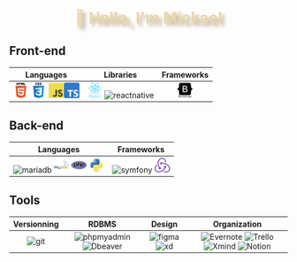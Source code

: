<h1 Align="center" style="color: #E9D6AA; filter:drop-shadow(5px 5px 3px #664B0B6e)"><b>👋 Hello, I'm Mickael</b></h1>

<h2><b>Front-end</b></h1>
<div Align="center">

Languages | Libraries | Frameworks
:-:|:-:|:-:
<img src="https://raw.githubusercontent.com/devicons/devicon/master/icons/html5/html5-original-wordmark.svg" title="html5" alt="html5" width="28" height="28"  pointer-events="none" /> <img src="https://raw.githubusercontent.com/devicons/devicon/master/icons/css3/css3-original-wordmark.svg" title="css3" alt="css3" width="28" height="28"  pointer-events="none" /> <img src="https://raw.githubusercontent.com/devicons/devicon/master/icons/javascript/javascript-original.svg" title="JavaScript" alt="javaScript" width="28" height="28"  pointer-events="none" /><img src="https://github.com/MiKL5/Typescript/raw/main/Assets/images/Typescript_logo_2020.svg" title="TypeScript" alt="TypeScript" width="28" height="28"  pointer-events="none" /> | <img src="https://raw.githubusercontent.com/devicons/devicon/master/icons/react/react-original-wordmark.svg" title="React" alt="React" width="28" height="auto"  pointer-events="none" /> <img src="https://raw.githubusercontent.com/kristerkari/react-native-svg-transformer/HEAD/images/react-native-logo.png" title="React Native" alt="reactnative" width="28" height="auto"  pointer-events="none" /> | <img src="https://raw.githubusercontent.com/devicons/devicon/master/icons/bootstrap/bootstrap-plain-wordmark.svg" title="Bootstrop" alt="bootstrap" width="28" height="auto"  pointer-events="none" />
</div>  

<h2><b>Back-end</b></h1>
<div Align="center">

Languages | Frameworks
:-:|:-:
<img src="https://www.vectorlogo.zone/logos/mariadb/mariadb-icon.svg" title="MariaDB" alt="mariadb" width="28" height="auto"  pointer-events="none" /> <img src="https://raw.githubusercontent.com/devicons/devicon/master/icons/mysql/mysql-original-wordmark.svg" title="MySQL" alt="mysql" width="28" height="auto"  pointer-events="none" > <img src="https://raw.githubusercontent.com/devicons/devicon/master/icons/php/php-original.svg" title="PHP" alt="php" width="28" height="auto"  pointer-events="none" /> <img src="https://raw.githubusercontent.com/devicons/devicon/master/icons/python/python-original.svg" title="Python" alt="python" width="28" height="auto"  pointer-events="none" /> | <img src="https://symfony.com/logos/symfony_black_03.svg" title="Symfony" alt="symfony" width="28" height="auto"  pointer-events="none" /> <img src="https://raw.githubusercontent.com/devicons/devicon/master/icons/redux/redux-original.svg" title="Redux" alt="redux" width="28" height="auto"  pointer-events="none" />
</div>  

<h2><b>Tools</b></h1>
<div Align="center">

Versionning | RDBMS| Design | Organization
:-:|:-:|:-:|:-:
<img src="https://www.vectorlogo.zone/logos/git-scm/git-scm-icon.svg" title="Git" alt="git" width="28" height="auto"  pointer-events="none" /> | <img src="https://upload.wikimedia.org/wikipedia/commons/4/4f/PhpMyAdmin_logo.svg" title="PHP My Admin" alt="phpmyadmin" width="28" height="auto"  pointer-events="none" /> <img src="https://dbeaver.io/wp-content/uploads/2015/09/beaver-head.png" title="DBeaver" alt="Dbeaver" width=28 height=auto  pointer-events="none" /> | <img src="https://www.vectorlogo.zone/logos/figma/figma-icon.svg" title="Figma" alt="figma" width="28" height="auto"  pointer-events="none" /> <img src="https://cdn.worldvectorlogo.com/logos/adobe-xd.svg" title="Adobe XD" alt="xd" width="28" height="auto"  pointer-events="none" /> | <img src="https://www.svgrepo.com/download/475648/evernote-color.svg" title="Evernote" alt="Evernote" width="28" height="auto"  pointer-events="none" /> <img src="https://www.svgrepo.com/download/303635/trello-logo.svg" title="Trello" alt="Trello" width="28" height="auto"  pointer-events="none" /> <img src="https://assets.xmind.net/www/assets/images/xmind2022/xmind2022-logo-c945ae44d8.svg" title="Xmind" alt="Xmind" width="28" height="auto"  pointer-events="none" /> <img src="https://www.svgrepo.com/download/452076/notion.svg" title="Notion" alt="Notion" width="28" height="auto"  pointer-events="none" />
</div>